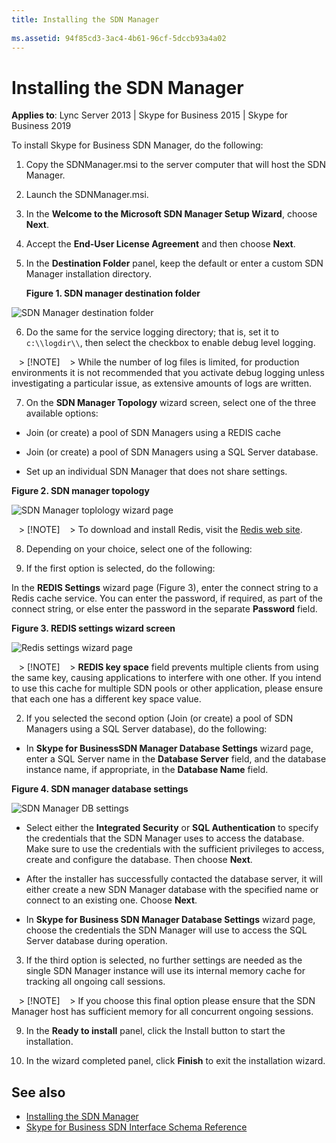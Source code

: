```yaml
---
title: Installing the SDN Manager
 
ms.assetid: 94f85cd3-3ac4-4b61-96cf-5dccb93a4a02
---
```



# Installing the SDN Manager


  
    
    

 **Applies to**: Lync Server 2013 | Skype for Business 2015 | Skype for Business 2019

To install Skype for Business SDN Manager, do the following: 
  
    
    


1.  Copy the SDNManager.msi to the server computer that will host the SDN Manager.
    
  
2. Launch the SDNManager.msi. 
    
  
3. In the **Welcome to the Microsoft SDN Manager Setup Wizard**, choose **Next**.
    
  
4. Accept the **End-User License Agreement** and then choose **Next**.
    
  
5. In the **Destination Folder** panel, keep the default or enter a custom SDN Manager installation directory.
    
   **Figure 1. SDN manager destination folder**

  

  ![SDN Manager destination folder](../images/82ee023d-2e78-41ba-8f43-5646f5ebbdfa.jpg)
  

  

  
6. Do the same for the service logging directory; that is, set it to  `c:\\logdir\\`, then select the checkbox to enable debug level logging. 
    
   > [!NOTE]
   > While the number of log files is limited, for production environments it is not recommended that you activate debug logging unless investigating a particular issue, as extensive amounts of logs are written.

7. On the **SDN Manager Topology** wizard screen, select one of the three available options:
    
  - Join (or create) a pool of SDN Managers using a REDIS cache 
    
  
  - Join (or create) a pool of SDN Managers using a SQL Server database. 
    
  
  - Set up an individual SDN Manager that does not share settings. 
    
  

   **Figure 2. SDN manager topology**

  

  ![SDN Manager toplology wizard page](../images/6498fa6d-0693-4d7d-b2da-93be83d8a40c.png)
  

    
   > [!NOTE]
   > To download and install Redis, visit the  [Redis web site](http://redis.io/).

8. Depending on your choice, select one of the following: 
    
1. If the first option is selected, do the following: 
    
  In the **REDIS Settings** wizard page (Figure 3), enter the connect string to a Redis cache service. You can enter the password, if required, as part of the connect string, or else enter the password in the separate **Password** field.
    

   **Figure 3. REDIS settings wizard screen**

  

  ![Redis settings wizard page](../images/9e948e11-0b75-46bc-9b6a-e96717a49c28.png)
  

    
    
    
   > [!NOTE]
   > **REDIS key space** field prevents multiple clients from using the same key, causing applications to interfere with one other. If you intend to use this cache for multiple SDN pools or other application, please ensure that each one has a different key space value.

2. If you selected the second option (Join (or create) a pool of SDN Managers using a SQL Server database), do the following: 
    
  - In **Skype for BusinessSDN Manager Database Settings** wizard page, enter a SQL Server name in the **Database Server** field, and the database instance name, if appropriate, in the **Database Name** field.
    
   **Figure 4. SDN manager database settings**

  

  ![SDN Manager DB settings](../images/e9b12adb-d359-498e-b155-0568fa3c64f9.png)
  

  

  
  - Select either the **Integrated Security** or **SQL Authentication** to specify the credentials that the SDN Manager uses to access the database. Make sure to use the credentials with the sufficient privileges to access, create and configure the database. Then choose **Next**. 
    
  
  - After the installer has successfully contacted the database server, it will either create a new SDN Manager database with the specified name or connect to an existing one. Choose **Next**. 
    
  
  - In **Skype for Business SDN Manager Database Settings** wizard page, choose the credentials the SDN Manager will use to access the SQL Server database during operation.
    
  
3. If the third option is selected, no further settings are needed as the single SDN Manager instance will use its internal memory cache for tracking all ongoing call sessions. 
    
   > [!NOTE]
   > If you choose this final option please ensure that the SDN Manager host has sufficient memory for all concurrent ongoing sessions.

9. In the **Ready to install** panel, click the Install button to start the installation.
    
  
10. In the wizard completed panel, click **Finish** to exit the installation wizard.
    
  

## See also

-  [Installing the SDN Manager](installing-the-sdn-manager.md) 
-  [Skype for Business SDN Interface Schema Reference](skype-for-business-sdn-interface-schema-reference.md)
    
  


